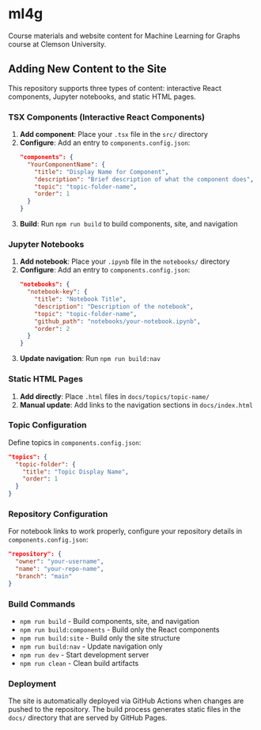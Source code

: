 # ml4g
Course materials and website content for Machine Learning for Graphs course at Clemson University.

## Adding New Content to the Site

This repository supports three types of content: interactive React components, Jupyter notebooks, and static HTML pages.

### TSX Components (Interactive React Components)

1. **Add component**: Place your `.tsx` file in the `src/` directory
2. **Configure**: Add an entry to `components.config.json`:
   ```json
   "components": {
     "YourComponentName": {
       "title": "Display Name for Component",
       "description": "Brief description of what the component does",
       "topic": "topic-folder-name",
       "order": 1
     }
   }
   ```
3. **Build**: Run `npm run build` to build components, site, and navigation

### Jupyter Notebooks

1. **Add notebook**: Place your `.ipynb` file in the `notebooks/` directory
2. **Configure**: Add an entry to `components.config.json`:
   ```json
   "notebooks": {
     "notebook-key": {
       "title": "Notebook Title",
       "description": "Description of the notebook",
       "topic": "topic-folder-name", 
       "github_path": "notebooks/your-notebook.ipynb",
       "order": 2
     }
   }
   ```
3. **Update navigation**: Run `npm run build:nav`

### Static HTML Pages

1. **Add directly**: Place `.html` files in `docs/topics/topic-name/`
2. **Manual update**: Add links to the navigation sections in `docs/index.html`

### Topic Configuration

Define topics in `components.config.json`:
```json
"topics": {
  "topic-folder": {
    "title": "Topic Display Name",
    "order": 1
  }
}
```

### Repository Configuration

For notebook links to work properly, configure your repository details in `components.config.json`:
```json
"repository": {
  "owner": "your-username",
  "name": "your-repo-name", 
  "branch": "main"
}
```

### Build Commands

- `npm run build` - Build components, site, and navigation
- `npm run build:components` - Build only the React components
- `npm run build:site` - Build only the site structure
- `npm run build:nav` - Update navigation only
- `npm run dev` - Start development server
- `npm run clean` - Clean build artifacts

### Deployment

The site is automatically deployed via GitHub Actions when changes are pushed to the repository. The build process generates static files in the `docs/` directory that are served by GitHub Pages.
